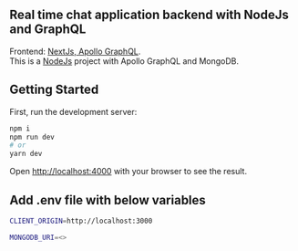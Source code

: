## Real time chat application backend with NodeJs and GraphQL

Frontend: [NextJs, Apollo GraphQL](https://github.com/yashp8/imessage-next/).\
This is a [NodeJs](https://nodejs.org/) project with Apollo GraphQL and MongoDB.

## Getting Started

First, run the development server:

```bash
npm i
npm run dev
# or
yarn dev
```

Open [http://localhost:4000](http://localhost:4000) with your browser to see the result.

## Add .env file with below variables

```bash
CLIENT_ORIGIN=http://localhost:3000

MONGODB_URI=<>
```
